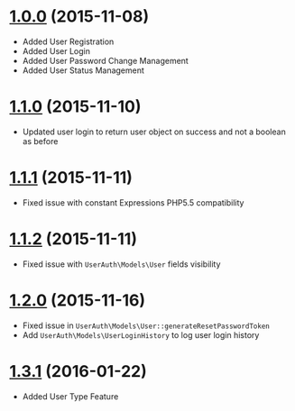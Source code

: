 # [1.0.0](https://bitbucket.org/cottacush/user-auth/src/19039db5882971d17530e020ea0c861ff74652b5/?at=1.0.0) (2015-11-08)
- Added User Registration
- Added User Login
- Added User Password Change Management
- Added User Status Management
# [1.1.0](https://bitbucket.org/cottacush/user-auth/src/f785ecc8209b579daaaeae9b3796f1d289d92cfc/?at=1.1.0) (2015-11-10)
- Updated user login to return user object on success and not a boolean as before 
# [1.1.1](https://bitbucket.org/cottacush/user-auth/src/4dd8ea613e269d2602435638d5d6873930435a83/?at=1.1.1) (2015-11-11)
- Fixed issue with constant Expressions PHP5.5 compatibility

# [1.1.2](https://bitbucket.org/cottacush/user-auth/src/0dd401106d5f72704c04bd792bbbe8b1c4a4bb93/?at=1.1.2) (2015-11-11)
- Fixed issue with `UserAuth\Models\User` fields visibility

# [1.2.0](https://bitbucket.org/cottacush/user-auth/src/67ed1de1832bccda9f4c887dfc899216c6f37bbe/?at=1.2.0) (2015-11-16)
- Fixed issue in `UserAuth\Models\User::generateResetPasswordToken`
- Add `UserAuth\Models\UserLoginHistory` to log user login history

# [1.3.1](https://bitbucket.org/cottacush/user-auth/src/ec08048a46589504aa6c4a052898eec27ca1fdc1/?at=1.3.1) (2016-01-22)
- Added User Type Feature